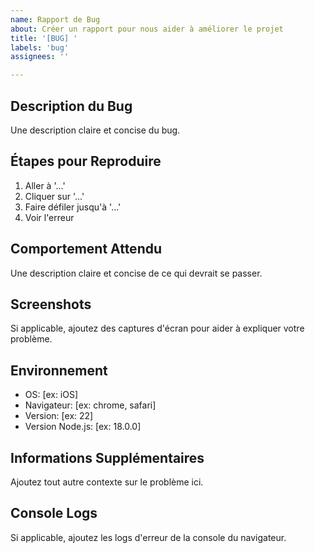 ```yaml
---
name: Rapport de Bug
about: Créer un rapport pour nous aider à améliorer le projet
title: '[BUG] '
labels: 'bug'
assignees: ''

---
```


## Description du Bug
Une description claire et concise du bug.

## Étapes pour Reproduire
1. Aller à '...'
2. Cliquer sur '...'
3. Faire défiler jusqu'à '...'
4. Voir l'erreur

## Comportement Attendu
Une description claire et concise de ce qui devrait se passer.

## Screenshots
Si applicable, ajoutez des captures d'écran pour aider à expliquer votre problème.

## Environnement
- OS: [ex: iOS]
- Navigateur: [ex: chrome, safari]
- Version: [ex: 22]
- Version Node.js: [ex: 18.0.0]

## Informations Supplémentaires
Ajoutez tout autre contexte sur le problème ici.

## Console Logs
Si applicable, ajoutez les logs d'erreur de la console du navigateur. 